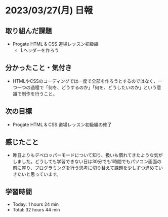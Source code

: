 # 2023/03/27(月) 日報
## 取り組んだ課題
- Progate HTML & CSS 道場レッスン初級編
  - 1.ヘッダーを作ろう

## 分かったこと・気付き
- HTMLやCSSのコーディングでは一度で全部を作ろうとするのではなく、一つ一つの過程で「何を、どうするのか」「何を、どうしたいのか」という意識で制作を行うこと。
 
## 次の目標
- Progate HTML & CSS 道場レッスン初級編の修了

## 感じたこと
- 昨日よりもデベロッパーモードについて知り、扱いも慣れてきたような気がしました。どうしても学習できない日は30分でも1時間でもパソコン画面の前に座り、プログラミングを行う思考に切り替えて課題を少しずつ進めていきたいと思っています。
  
## 学習時間
- Today: 1 hours 24 min
- Total: 32 hours 44 min
